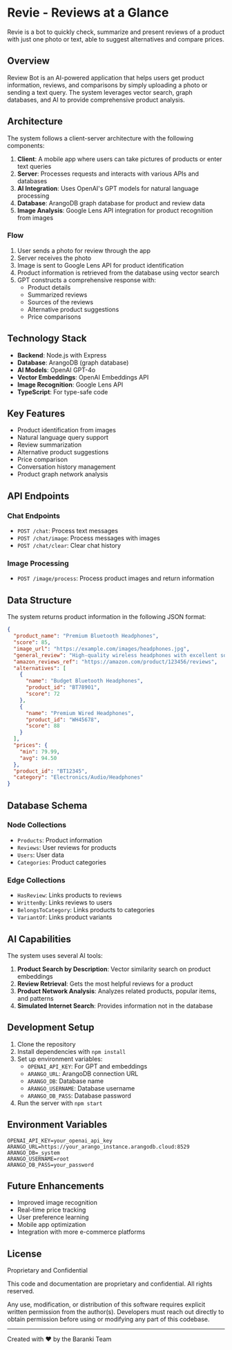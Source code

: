 # Revie - Reviews at a Glance

Revie is a bot to quickly check, summarize and present reviews of a product with just one photo or text, able to suggest alternatives and compare prices.

## Overview

Review Bot is an AI-powered application that helps users get product information, reviews, and comparisons by simply uploading a photo or sending a text query. The system leverages vector search, graph databases, and AI to provide comprehensive product analysis.

## Architecture

The system follows a client-server architecture with the following components:

1. **Client**: A mobile app where users can take pictures of products or enter text queries
2. **Server**: Processes requests and interacts with various APIs and databases
3. **AI Integration**: Uses OpenAI's GPT models for natural language processing
4. **Database**: ArangoDB graph database for product and review data
5. **Image Analysis**: Google Lens API integration for product recognition from images

### Flow

1. User sends a photo for review through the app
2. Server receives the photo
3. Image is sent to Google Lens API for product identification
4. Product information is retrieved from the database using vector search
5. GPT constructs a comprehensive response with:
   - Product details
   - Summarized reviews
   - Sources of the reviews
   - Alternative product suggestions
   - Price comparisons

## Technology Stack

- **Backend**: Node.js with Express
- **Database**: ArangoDB (graph database)
- **AI Models**: OpenAI GPT-4o
- **Vector Embeddings**: OpenAI Embeddings API
- **Image Recognition**: Google Lens API
- **TypeScript**: For type-safe code

## Key Features

- Product identification from images
- Natural language query support
- Review summarization
- Alternative product suggestions
- Price comparison
- Conversation history management
- Product graph network analysis

## API Endpoints

### Chat Endpoints

- `POST /chat`: Process text messages
- `POST /chat/image`: Process messages with images
- `POST /chat/clear`: Clear chat history

### Image Processing

- `POST /image/process`: Process product images and return information

## Data Structure

The system returns product information in the following JSON format:

```json
{
  "product_name": "Premium Bluetooth Headphones",
  "score": 85,
  "image_url": "https://example.com/images/headphones.jpg",
  "general_review": "High-quality wireless headphones with excellent sound quality and comfortable fit. Battery life could be improved.",
  "amazon_reviews_ref": "https://amazon.com/product/123456/reviews",
  "alternatives": [
    {
      "name": "Budget Bluetooth Headphones",
      "product_id": "BT78901",
      "score": 72
    },
    {
      "name": "Premium Wired Headphones",
      "product_id": "WH45678",
      "score": 88
    }
  ],
  "prices": {
    "min": 79.99,
    "avg": 94.50
  },
  "product_id": "BT12345",
  "category": "Electronics/Audio/Headphones"
}
```

## Database Schema

### Node Collections

- `Products`: Product information
- `Reviews`: User reviews for products
- `Users`: User data
- `Categories`: Product categories

### Edge Collections

- `HasReview`: Links products to reviews
- `WrittenBy`: Links reviews to users
- `BelongsToCategory`: Links products to categories
- `VariantOf`: Links product variants

## AI Capabilities

The system uses several AI tools:

1. **Product Search by Description**: Vector similarity search on product embeddings
2. **Review Retrieval**: Gets the most helpful reviews for a product
3. **Product Network Analysis**: Analyzes related products, popular items, and patterns
4. **Simulated Internet Search**: Provides information not in the database

## Development Setup

1. Clone the repository
2. Install dependencies with `npm install`
3. Set up environment variables:
   - `OPENAI_API_KEY`: For GPT and embeddings
   - `ARANGO_URL`: ArangoDB connection URL
   - `ARANGO_DB`: Database name
   - `ARANGO_USERNAME`: Database username
   - `ARANGO_DB_PASS`: Database password
4. Run the server with `npm start`

## Environment Variables

```plaintext
OPENAI_API_KEY=your_openai_api_key
ARANGO_URL=https://your_arango_instance.arangodb.cloud:8529
ARANGO_DB=_system
ARANGO_USERNAME=root
ARANGO_DB_PASS=your_password
```

## Future Enhancements

- Improved image recognition
- Real-time price tracking
- User preference learning
- Mobile app optimization
- Integration with more e-commerce platforms

## License

Proprietary and Confidential

This code and documentation are proprietary and confidential. All rights reserved.

Any use, modification, or distribution of this software requires explicit written permission from the author(s). Developers must reach out directly to obtain permission before using or modifying any part of this codebase.

---

Created with ❤️ by the Baranki Team
